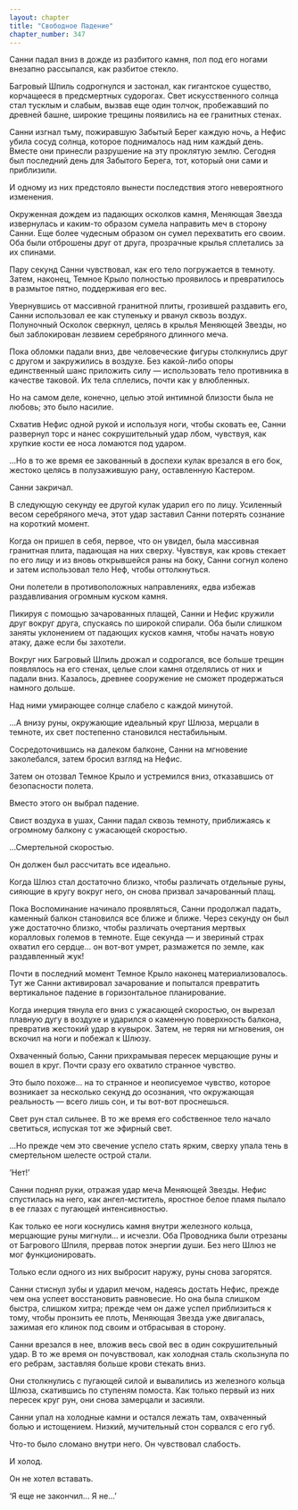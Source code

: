 ```yaml
---
layout: chapter
title: "Свободное Падение"
chapter_number: 347
---
```


Санни падал вниз в дожде из разбитого камня, пол под его ногами внезапно рассыпался, как разбитое стекло.

Багровый Шпиль содрогнулся и застонал, как гигантское существо, корчащееся в предсмертных судорогах. Свет искусственного солнца стал тусклым и слабым, вызвав еще один толчок, пробежавший по древней башне, широкие трещины появились на ее гранитных стенах.

Санни изгнал тьму, пожиравшую Забытый Берег каждую ночь, а Нефис убила сосуд солнца, которое поднималось над ним каждый день. Вместе они принесли разрушение на эту проклятую землю. Сегодня был последний день для Забытого Берега, тот, который они сами и приблизили.

И одному из них предстояло вынести последствия этого невероятного изменения.

Окруженная дождем из падающих осколков камня, Меняющая Звезда извернулась и каким-то образом сумела направить меч в сторону Санни. Еще более чудесным образом он сумел перехватить его своим. Оба были отброшены друг от друга, прозрачные крылья сплетались за их спинами.

Пару секунд Санни чувствовал, как его тело погружается в темноту. Затем, наконец, Темное Крыло полностью проявилось и превратилось в размытое пятно, поддерживая его вес.

Увернувшись от массивной гранитной плиты, грозившей раздавить его, Санни использовал ее как ступеньку и рванул сквозь воздух. Полуночный Осколок сверкнул, целясь в крылья Меняющей Звезды, но был заблокирован лезвием серебряного длинного меча.

Пока обломки падали вниз, две человеческие фигуры столкнулись друг с другом и закружились в воздухе. Без какой-либо опоры единственный шанс приложить силу — использовать тело противника в качестве таковой. Их тела сплелись, почти как у влюбленных.

Но на самом деле, конечно, целью этой интимной близости была не любовь; это было насилие.

Схватив Нефис одной рукой и используя ноги, чтобы сковать ее, Санни развернул торс и нанес сокрушительный удар лбом, чувствуя, как хрупкие кости ее носа ломаются под ударом.

...Но в то же время ее закованный в доспехи кулак врезался в его бок, жестоко целясь в полузажившую рану, оставленную Кастером.

Санни закричал.

В следующую секунду ее другой кулак ударил его по лицу. Усиленный весом серебряного меча, этот удар заставил Санни потерять сознание на короткий момент.

Когда он пришел в себя, первое, что он увидел, была массивная гранитная плита, падающая на них сверху. Чувствуя, как кровь стекает по его лицу и из вновь открывшейся раны на боку, Санни согнул колено и затем использовал тело Неф, чтобы оттолкнуться.

Они полетели в противоположных направлениях, едва избежав раздавливания огромным куском камня.

Пикируя с помощью зачарованных плащей, Санни и Нефис кружили друг вокруг друга, спускаясь по широкой спирали. Оба были слишком заняты уклонением от падающих кусков камня, чтобы начать новую атаку, даже если бы захотели.

Вокруг них Багровый Шпиль дрожал и содрогался, все больше трещин появлялось на его стенах, целые слои камня отделялись от них и падали вниз. Казалось, древнее сооружение не сможет продержаться намного дольше.

Над ними умирающее солнце слабело с каждой минутой.

...А внизу руны, окружающие идеальный круг Шлюза, мерцали в темноте, их свет постепенно становился нестабильным.

Сосредоточившись на далеком балконе, Санни на мгновение заколебался, затем бросил взгляд на Нефис.

Затем он отозвал Темное Крыло и устремился вниз, отказавшись от безопасности полета.

Вместо этого он выбрал падение.

Свист воздуха в ушах, Санни падал сквозь темноту, приближаясь к огромному балкону с ужасающей скоростью.

...Смертельной скоростью.

Он должен был рассчитать все идеально.

Когда Шлюз стал достаточно близко, чтобы различать отдельные руны, сияющие в кругу вокруг него, он снова призвал зачарованный плащ.

Пока Воспоминание начинало проявляться, Санни продолжал падать, каменный балкон становился все ближе и ближе. Через секунду он был уже достаточно близко, чтобы различать очертания мертвых коралловых големов в темноте. Еще секунда — и звериный страх охватил его сердце... он вот-вот умрет, размажется по земле, как раздавленный жук!

Почти в последний момент Темное Крыло наконец материализовалось. Тут же Санни активировал зачарование и попытался превратить вертикальное падение в горизонтальное планирование.

Когда инерция тянула его вниз с ужасающей скоростью, он вырезал плавную дугу в воздухе и ударился о каменную поверхность балкона, превратив жестокий удар в кувырок. Затем, не теряя ни мгновения, он вскочил на ноги и побежал к Шлюзу.

Охваченный болью, Санни прихрамывая пересек мерцающие руны и вошел в круг. Почти сразу его охватило странное чувство.

Это было похоже... на то странное и неописуемое чувство, которое возникает за несколько секунд до осознания, что окружающая реальность — всего лишь сон, и ты вот-вот проснешься.

Свет рун стал сильнее. В то же время его собственное тело начало светиться, испуская тот же эфирный свет.

...Но прежде чем это свечение успело стать ярким, сверху упала тень в смертельном шелесте острой стали.

‘Нет!’

Санни поднял руки, отражая удар меча Меняющей Звезды. Нефис спустилась на него, как ангел-мститель, яростное белое пламя пылало в ее глазах с пугающей интенсивностью.

Как только ее ноги коснулись камня внутри железного кольца, мерцающие руны мигнули... и исчезли. Оба Проводника были отрезаны от Багрового Шпиля, прервав поток энергии души. Без него Шлюз не мог функционировать.

Только если одного из них выбросит наружу, руны снова загорятся.

Санни стиснул зубы и ударил мечом, надеясь достать Нефис, прежде чем она успеет восстановить равновесие. Но она была слишком быстра, слишком хитра; прежде чем он даже успел приблизиться к тому, чтобы пронзить ее плоть, Меняющая Звезда уже двигалась, зажимая его клинок под своим и отбрасывая в сторону.

Санни врезался в нее, вложив весь свой вес в один сокрушительный удар. В то же время он почувствовал, как холодная сталь скользнула по его ребрам, заставляя больше крови стекать вниз.

Они столкнулись с пугающей силой и вывалились из железного кольца Шлюза, скатившись по ступеням помоста. Как только первый из них пересек круг рун, они снова замерцали и засияли.

Санни упал на холодные камни и остался лежать там, охваченный болью и истощением. Низкий, мучительный стон сорвался с его губ.

Что-то было сломано внутри него. Он чувствовал слабость.

И холод.

Он не хотел вставать.

‘Я еще не закончил... Я не...’